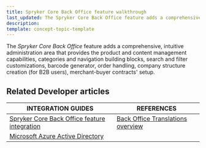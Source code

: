 ```yaml
---
title: Spryker Core Back Office feature walkthrough
last_updated: The Spryker Core Back Office feature adds a comprehensive, intuitive administration area
description:
template: concept-topic-template
---
```


The _Spryker Core Back Office_ feature adds a comprehensive, intuitive administration area that provides the product and content management capabilities, categories and navigation building blocks, search and filter customizations, barcode generator, order handling, company structure creation (for B2B users), merchant-buyer contracts' setup.

<!--
To learn more about the feature and to find out how end users use it, see [Spryker Core Back Office](/docs/scos/user/features/{{page.version}}/spryker-core-back-office-feature-overview.html) for business users.
-->


## Related Developer articles

|INTEGRATION GUIDES  | REFERENCES|
|---------|---------|
| [Spryker Core Back Office feature integration](/docs/scos/dev/feature-integration-guides/{{page.version}}/spryker-core-back-office-feature-integration.html)  | [Back Office Translations overview](/docs/scos/dev/feature-walkthroughs/{{page.version}}/spryker-core-back-office-feature-walkthrough/back-office-translations-overview.html) |
| [Microsoft Azure Active Directory](/docs/scos/dev/feature-integration-guides/{{page.version}}/microsoft-azure-active-directory.html)   | |
